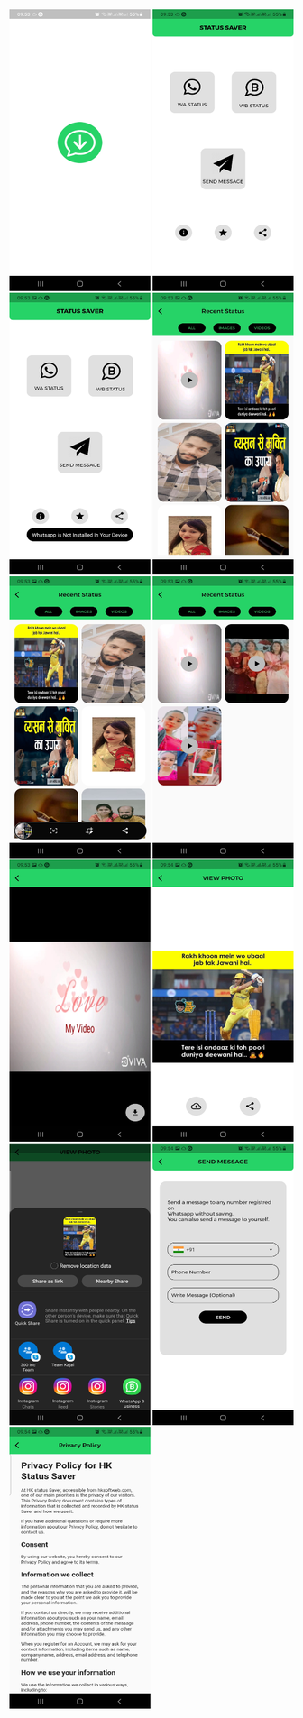 <img src="https://raw.githubusercontent.com/RahulMachhiC/status_saver_flutter/main/screenshots/Screenshot_20220422-095329.jpg" width="250" height="500">

<img src="https://raw.githubusercontent.com/RahulMachhiC/status_saver_flutter/main/screenshots/Screenshot_20220422-095333.jpg" width="250" height="500">
<img src="https://raw.githubusercontent.com/RahulMachhiC/status_saver_flutter/main/screenshots/Screenshot_20220422-095336.jpg" width="250" height="500">
<img src="https://github.com/RahulMachhiC/status_saver_flutter/blob/main/screenshots/Screenshot_20220422-095342.jpg?raw=true" width="250" height="500">
<img src="https://github.com/RahulMachhiC/status_saver_flutter/blob/main/screenshots/Screenshot_20220422-095345.jpg?raw=true" width="250" height="500">
<img src="https://github.com/RahulMachhiC/status_saver_flutter/blob/main/screenshots/Screenshot_20220422-095350.jpg?raw=true" width="250" height="500">
<img src="https://github.com/RahulMachhiC/status_saver_flutter/blob/main/screenshots/Screenshot_20220422-095356.jpg?raw=true" width="250" height="500">
<img src="https://github.com/RahulMachhiC/status_saver_flutter/blob/main/screenshots/Screenshot_20220422-095404.jpg?raw=true" width="250" height="500">
<img src="https://github.com/RahulMachhiC/status_saver_flutter/blob/main/screenshots/Screenshot_20220422-095421_Android%20System.jpg?raw=true" width="250" height="500">
<img src="https://github.com/RahulMachhiC/status_saver_flutter/blob/main/screenshots/Screenshot_20220422-095435.jpg?raw=true" width="250" height="500">
<img src="https://github.com/RahulMachhiC/status_saver_flutter/blob/main/screenshots/Screenshot_20220422-095443.jpg?raw=true" width="250" height="500">
